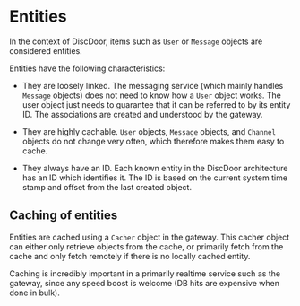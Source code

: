 # Entities

In the context of DiscDoor, items such as `User` or `Message` objects are considered entities.

Entities have the following characteristics:
 - They are loosely linked. The messaging service (which mainly handles `Message` objects) does not need to know how a `User` object works. The user object just needs to guarantee that it can be referred to by its entity ID. The associations are created and understood by the gateway.

 - They are highly cachable. `User` objects, `Message` objects, and `Channel` objects do not change very often, which therefore makes them easy to cache.

 - They always have an ID. Each known entity in the DiscDoor architecture has an ID which identifies it. The ID is based on the current system time stamp and offset from the last created object.

## Caching of entities

Entities are cached using a `Cacher` object in the gateway. This cacher object can either only retrieve objects from the cache, or primarily fetch from the cache and only fetch remotely if there is no locally cached entity.

Caching is incredibly important in a primarily realtime service such as the gateway, since any speed boost is welcome (DB hits are expensive when done in bulk).